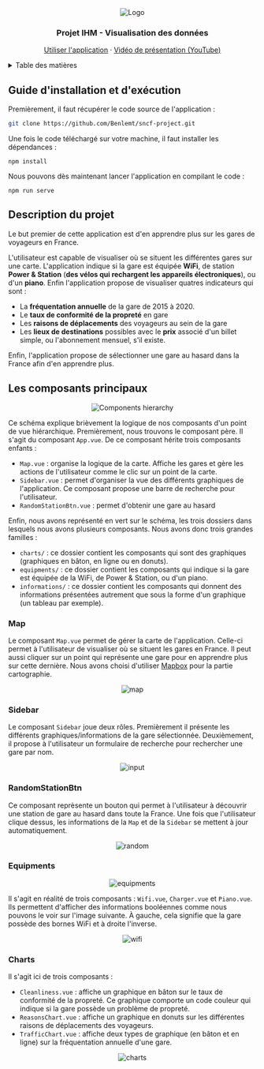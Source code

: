 <!-- PROJECT LOGO -->
<div align="center"">
    <img src="images/project-logo.png" alt=Logo de l'application"">
</div> 

<h3 align="center">Projet IHM - Visualisation des données</h3>
<p align="center">
    <a href="http://164.92.218.111/">Utiliser l'application</a>
    ·
    <a href="https://www.youtube.com/watch?v=yQTjxWOKzyA">Vidéo de présentation (YouTube)</a>
</p>

<!-- TABLE OF CONTENTS -->
<details>
<summary>Table des matières</summary>
<ol>
    <li>
        <a href="#install">Guide d'installation et d'exécution</a>
    </li>
    <li>
        <a href="#about">Description du projet</a>
    </li>
    <li>
        <a href="#components">Les composants principaux</a>
        <ul>
            <li>
                <a href="#map">Map</a>
            </li>
            <li>
                <a href="#sidebar">Sidebar</a>
            </li>
            <li>
                <a href="#random">RandomStationBtn</a>
            </li>
            <li>
                <a href="#equipments">Equipments</a>
            </li>
            <li>
                <a href="#charts">Charts</a>
            </li>
        </ul>
    </li>
</ol>
</details>

<!-- INSTALL -->
## Guide d'installation et d'exécution

Premièrement, il faut récupérer le code source de l'application : 

```sh
git clone https://github.com/Benlemt/sncf-project.git
```


Une fois le code téléchargé sur votre machine, il faut installer les dépendances :

```shell
npm install 
```

Nous pouvons dès maintenant lancer l'application en compilant le code : 

```shell
npm run serve
```

## Description du projet

Le but premier de cette application est d'en apprendre plus sur les gares de voyageurs en France.

L'utilisateur est capable de visualiser où se situent les différentes gares sur une carte. L'application indique si la 
gare est équipée **WiFi**, de station **Power & Station** (__des vélos qui rechargent les appareils électroniques__), ou 
d'un **piano**. Enfin l'application propose de visualiser quatres indicateurs qui sont : 

- La **fréquentation annuelle** de la gare de 2015 à 2020.
- Le **taux de conformité de la propreté** en gare
- Les **raisons de déplacements** des voyageurs au sein de la gare
- Les **lieux de destinations** possibles avec le **prix** associé d'un billet simple, ou l'abonnement mensuel, s'il existe.

Enfin, l'application propose de sélectionner une gare au hasard dans la France afin d'en apprendre plus.

## Les composants principaux 

<p align="center">
    <img src="images/components-hierarchy.png" alt="Components hierarchy">
</p>

Ce schéma explique brièvement la logique de nos composants d'un point de vue hiérarchique. Premièrement, nous trouvons
le composant père. Il s'agit du composant `App.vue`. De ce composant hérite trois composants enfants :

- `Map.vue` : organise la logique de la carte. Affiche les gares et gère les actions de l'utilisateur comme le clic sur un point de la carte.
- `Sidebar.vue` : permet d'organiser la vue des différents graphiques de l'application. Ce composant propose une barre de recherche pour l'utilisateur.
- `RandomStationBtn.vue` : permet d'obtenir une gare au hasard


Enfin, nous avons représenté en vert sur le schéma, les trois dossiers dans lesquels nous avons plusieurs composants.
Nous avons donc trois grandes familles :

- `charts/` : ce dossier contient les composants qui sont des graphiques (graphiques en bâton, en ligne ou en donuts).
- `equipments/` : ce dossier contient les composants qui indique si la gare est équipée de la WiFi, de Power & Station, ou d'un piano.
- `informations/` : ce dossier contient les composants qui donnent des informations présentées autrement que sous la forme d'un graphique (un tableau par exemple). 


### Map

Le composant `Map.vue` permet de gérer la carte de l'application. Celle-ci permet à l'utilisateur de visualiser où se
situent les gares en France. Il peut aussi cliquer sur un point qui représente une gare pour en apprendre plus sur
cette dernière. Nous avons choisi d'utiliser [Mapbox](https://www.mapbox.com/) pour la partie cartographie. 

<p align="center">
    <img src="images/map.gif" alt="map">
</p>

### Sidebar

Le composant `Sidebar` joue deux rôles. Premièrement il présente les différents graphiques/informations de la gare
sélectionnée. Deuxièmement, il propose à l'utilisateur un formulaire de recherche pour rechercher une gare par nom. 

<p align="center">
    <img src="images/input.gif" alt="input">
</p>

### RandomStationBtn

Ce composant reprèsente un bouton qui permet à l'utilisateur à découvrir une station de gare au hasard dans toute la
France. Une fois que l'utilisateur clique dessus, les informations de la `Map` et de la `Sidebar` se mettent à jour automatiquement.

<p align="center">
    <img src="images/random.gif" alt="random">
</p>

### Equipments

<p align="center">
    <img src="images/equipments.png" alt="equipments">
</p>

Il s'agit en réalité de trois composants : `Wifi.vue`, `Charger.vue` et `Piano.vue`. Ils permettent d'afficher des
informations booléennes comme nous pouvons le voir sur l'image suivante. À gauche, cela signifie que la gare possède des
bornes WiFi et à droite l'inverse.

<p align="center">
    <img src="images/wifi.png" alt="wifi">
</p>

### Charts 

Il s'agit ici de trois composants :

- `Cleanliness.vue` : affiche un graphique en bâton sur le taux de conformité de la propreté. Ce graphique comporte un code couleur qui indique si la gare possède un problème de propreté.
- `ReasonsChart.vue` : affiche un graphique en donuts sur les différentes raisons de déplacements des voyageurs.
- `TrafficChart.vue` : affiche deux types de graphique (en bâton et en ligne) sur la fréquentation annuelle d'une gare.

<p align="center">
    <img src="images/charts.gif" alt="charts">
</p>